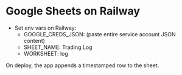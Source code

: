 # Google Sheets on Railway

- Set env vars on Railway:
  - GOOGLE_CREDS_JSON: (paste entire service account JSON content)
  - SHEET_NAME: Trading Log
  - WORKSHEET: log

On deploy, the app appends a timestamped row to the sheet.
